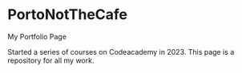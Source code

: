 # PortoNotTheCafe
My Portfolio Page

Started a series of courses on Codeacademy in 2023. This page is a repository for all my work.
